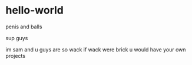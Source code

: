 # hello-world
penis and balls

sup guys


im sam and u guys are so wack if wack were brick u would have your own projects
